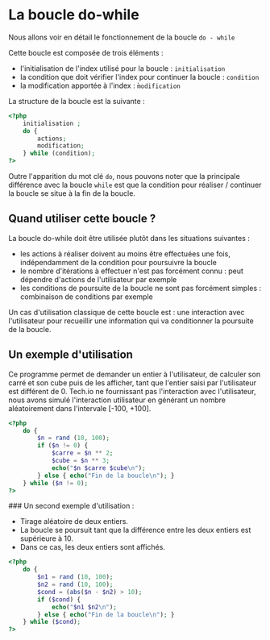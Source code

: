 # La boucle do-while

Nous allons voir en détail le fonctionnement de la boucle `do - while`

Cette boucle est composée de trois éléments :

- l'initialisation de l'index utilisé pour la boucle : `initialisation`
- la condition que doit vérifier l'index pour continuer la boucle : `condition`
- la modification apportée à l'index : ̀`modification`

La structure de la boucle est la suivante :

```php
<?php
    initialisation ;
    do {
        actions;
        modification;
    } while (condition);
?>
```

Outre l'apparition du mot clé `do`, nous pouvons noter que la principale différence avec la boucle `while` est que la condition pour réaliser / continuer la boucle se situe à la fin de la boucle.

## Quand utiliser cette boucle ?

La boucle do-while doit être utilisée plutôt dans les situations suivantes :

- les actions à réaliser doivent au moins être effectuées une fois, indépendamment de la condition pour poursuivre la boucle
- le nombre d'itérations à effectuer n'est pas forcément connu : peut dépendre d'actions de l'utilisateur par exemple
- les conditions de poursuite de la boucle ne sont pas forcément simples : combinaison de conditions par exemple

Un cas d'utilisation classique de cette boucle est : une interaction avec l'utilisateur pour recueillir une information qui va conditionner la poursuite de la boucle.

## Un exemple d'utilisation

Ce programme permet de demander un entier à l'utilisateur, de calculer son carré et son cube puis de les afficher, tant que l'entier saisi par l'utilisateur est différent de 0.
Tech.io ne fournissant pas l'interaction avec l'utilisateur, nous avons simulé l'interaction utilisateur en générant un nombre aléatoirement dans l'intervale [-100, +100]. 

```php runnable
<?php
    do {
        $n = rand (10, 100);
        if ($n != 0) {
            $carre = $n ** 2;
            $cube = $n ** 3;
            echo("$n $carre $cube\n");
        } else { echo("Fin de la boucle\n"); }
    } while ($n != 0);
?>
```

### Un second exemple d'utilisation : 

- Tirage aléatoire de deux entiers.
- La boucle se poursuit tant que la différence entre les deux entiers est supérieure à 10.
- Dans ce cas, les deux entiers sont affichés.

```php runnable
<?php
    do {
        $n1 = rand (10, 100);
        $n2 = rand (10, 100);
        $cond = (abs($n - $n2) > 10);
        if ($cond) {
            echo("$n1 $n2\n");
        } else { echo("Fin de la boucle\n"); }
    } while ($cond);
?>
```